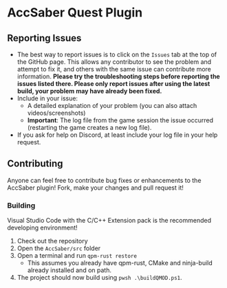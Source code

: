 # AccSaber Quest Plugin

## Reporting Issues
* The best way to report issues is to click on the `Issues` tab at the top of the GitHub page. This allows any contributor to see the problem and attempt to fix it, and others with the same issue can contribute more information. **Please try the troubleshooting steps before reporting the issues listed there. Please only report issues after using the latest build, your problem may have already been fixed.**
* Include in your issue:
  * A detailed explanation of your problem (you can also attach videos/screenshots)
  * **Important**: The log file from the game session the issue occurred (restarting the game creates a new log file).
* If you ask for help on Discord, at least include your log file in your help request.

## Contributing
Anyone can feel free to contribute bug fixes or enhancements to the AccSaber plugin! Fork, make your changes and pull request it!
### Building
Visual Studio Code with the C/C++ Extension pack is the recommended developing environment!
1. Check out the repository
2. Open the `AccSaber/src` folder
3. Open a terminal and run `qpm-rust restore`
    * This assumes you already have qpm-rust, CMake and ninja-build already installed and on path.
4. The project should now build using `pwsh .\buildQMOD.ps1`.
